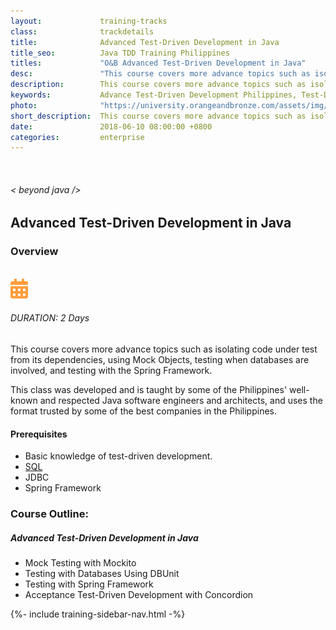 ```yaml
---
layout:             training-tracks
class:              trackdetails
title:              Advanced Test-Driven Development in Java
title_seo:          Java TDD Training Philippines
titles:             "O&B Advanced Test-Driven Development in Java"
desc:               "This course covers more advance topics such as isolating code under test from its dependencies, using Mock Objects, testing when databases are involved, and testing with the Spring Framework."
description:        This course covers more advance topics such as isolating code under test from its dependencies, using Mock Objects, testing when databases are involved, and testing with the Spring Framework.
keywords:           Advance Test-Driven Development Philippines, Test-Driven Development (TDD) Training, Testing with Database Using DBUnit, Advance Test-Driven Development Manila, Advance Test-Driven Development Training Course Philippines 
photo:              "https://university.orangeandbronze.com/assets/img/AdvancedTestDrivenDevelopment-FBLinkPostPhoto.png"
short_description:  This course covers more advance topics such as isolating code under test from its dependencies, using Mock Objects, testing when databases are involved, and testing with the Spring Framework.
date:               2018-06-10 08:00:00 +0800
categories:         enterprise
---
```

<div class="section-content">
    <div class="container-fluid auto-1110">
        <div class="row">
            <div class="col">
                <div class="panel-content">
                    <div class="title-section">
                        <img src="{{ "assets/img/title-software.png" | relative_url }}" alt="">
                        <div class="title">
                            <h6>
                                < beyond java />
                            </h6>
                            <h2>Advanced Test-Driven Development in Java</h2>
                        </div>
                    </div>
                    <div class="row" data-sticky-container>
                        <div class="track-panel">
                            <div class="track-content">
                                <section id="overview">
                                    <h3>Overview</h3>
                                    <img class="mb30 img-fluid" src="{{ "assets/img/AdvancedTestDrivenDevelopment-cover.png" | relative_url }}" alt="">
                                    <div class="track-details">
                                        <div class="details mr40">
                                            <img src="/assets/img/ico-calendar.svg" alt="">
                                            <h6>DURATION: 2 Days</h6>
                                        </div>
                                    </div>
                                    <p>This course covers more advance topics such as isolating code under test from its dependencies, using Mock Objects, testing when databases are involved, and testing with the Spring Framework.</p>
                                    <p>This class was developed and is taught by some of the Philippines' well-known and respected Java software engineers and architects, and uses the format trusted by some of the best companies in the Philippines.</p>
                                    <h4>Prerequisites</h4>
                                    <ul><li>Basic knowledge of test-driven development.</li>
                                    <li><a href="/other_courses/sql/">SQL</a></li>
                                    <li>JDBC</li>
                                    <li>Spring Framework</li>
                                    </ul>
                                </section>
                                <section id="topic-outline">
                                    <h3>
                                        Course Outline:
                                    </h3>
                                    <h5 class="course-title">Advanced Test-Driven Development in Java</h5>
                                    <ul class="course-outline">
                                    <li>Mock Testing with Mockito</li>
                                    <li>Testing with Databases Using DBUnit</li>
                                    <li>Testing with Spring Framework</li>
                                    <li>Acceptance Test-Driven Development with Concordion</li>
                                    </ul>
                                </section>
                                <!-- <section id="faq">
                                    <h3>Frequently Asked Questions</h3>
                                    <div class="faq-list" id="accordion">
                                        <a class="faq-card">
                                            <div class="faq-header collapsed" id="heading-1" data-toggle="collapse" data-target="#collapse-1" aria-expanded="true" aria-controls="collapse-1">
                                                <h4 class="title">
                                                    What are the prerequisites needed before I take this training track?
                                                </h4>
                                                <img src="{{ "assets/img/ico-chevron-down.svg" | relative_url }}" alt="" class="ico">
                                            </div>
                                            <div id="collapse-1" class="collapse faq-body" aria-labelledby="heading-1" data-parent="#accordion">
                                                <div class="content">
                                                    <p>
                                                        None.
                                                    </p>
                                                </div>
                                            </div>
                                        </a>
                                        <a class="faq-card">
                                            <div class="faq-header collapsed" id="heading-2" data-toggle="collapse" aria-expanded="false" data-target="#collapse-2" aria-controls="collapse-2">
                                                <h4 class="title">
                                                    What skills should I expect to possess at the end of the course?
                                                </h4>
                                                <img src="{{ "assets/img/ico-chevron-down.svg" | relative_url }}" alt="" class="ico">
                                            </div>
                                            <div id="collapse-2" class="collapse faq-body" aria-labelledby="heading-2" data-parent="#accordion">
                                                <div class="content">
                                                    <p>
                                                       Learn basic installation and creating creating databases and collections.
                                                    </p>
                                                </div>
                                            </div>
                                        </a>
                                    </div>
                                </section> -->
                            </div>
                            {%- include training-sidebar-nav.html -%}
                        </div>
                    </div>
                </div>
            </div>
        </div>
    </div>
</div>
